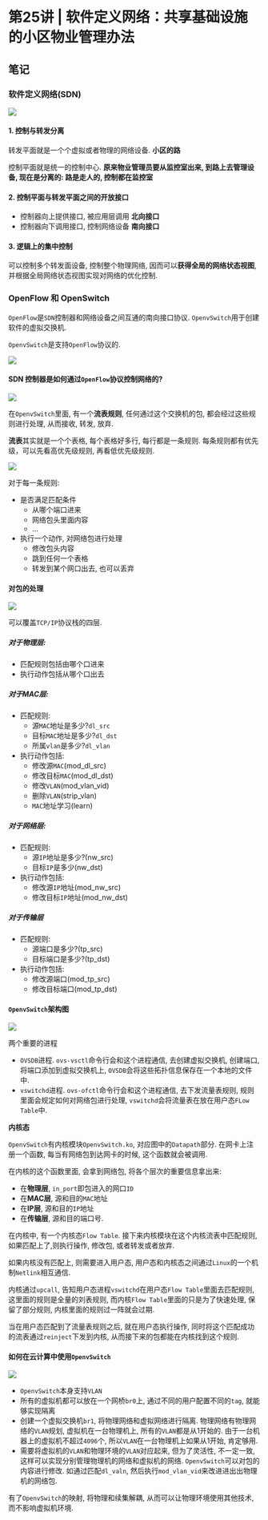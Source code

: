 # 第25讲 | 软件定义网络：共享基础设施的小区物业管理办法

## 笔记

### 软件定义网络(SDN)

![](./img/25_01.jpg)

#### 1. 控制与转发分离

转发平面就是一个个虚拟或者物理的网络设备. **小区的路**

控制平面就是统一的控制中心. **原来物业管理员要从监控室出来, 到路上去管理设备, 现在是分离的: 路是走人的, 控制都在监控室**

#### 2. 控制平面与转发平面之间的开放接口

* 控制器向上提供接口, 被应用层调用 **北向接口**
* 控制器向下调用接口, 控制网络设备 **南向接口**

#### 3. 逻辑上的集中控制

可以控制多个转发面设备, 控制整个物理网络, 因而可以**获得全局的网络状态视图**, 并根据全局网络状态视图实现对网络的优化控制.

### OpenFlow 和 OpenSwitch

`OpenFlow`是`SDN`控制器和网络设备之间互通的南向接口协议. `OpenvSwitch`用于创建软件的虚拟交换机.

`OpenvSwitch`是支持`OpenFlow`协议的.

![](./img/25_02.jpg)

#### SDN 控制器是如何通过`OpenFlow`协议控制网络的?

![](./img/25_03.jpg)

在`OpenvSwitch`里面, 有一个**流表规则**, 任何通过这个交换机的包, 都会经过这些规则进行处理, 从而接收, 转发, 放弃.

**流表**其实就是一个个表格, 每个表格好多行, 每行都是一条规则. 每条规则都有优先级，可以先看高优先级规则, 再看低优先级规则.

![](./img/25_04.jpg)

对于每一条规则:

* 是否满足匹配条件
	* 从哪个端口进来
	* 网络包头里面内容
	* ...
* 执行一个动作, 对网络包进行处理
	* 修改包头内容
	* 跳到任何一个表格
	* 转发到某个网口出去, 也可以丢弃

#### 对包的处理

![](./img/25_05.jpg)

可以覆盖`TCP/IP`协议栈的四层.

##### 对于**物理**层:

* 匹配规则包括由哪个口进来
* 执行动作包括从哪个口出去

##### 对于**MAC**层:

* 匹配规则:
	* 源`MAC`地址是多少?`dl_src`
	* 目标`MAC`地址是多少?`dl_dst`
	* 所属`vlan`是多少?`dl_vlan`
* 执行动作包括:
	* 修改源`MAC`(mod_dl_src)
	* 修改目标`MAC`(mod_dl_dst)
	* 修改`VLAN`(mod_vlan_vid)
	* 删除`VLAN`(strip_vlan)
	* `MAC`地址学习(learn)

##### 对于**网络**层:

* 匹配规则:
	* 源`IP`地址是多少?(nw_src)
	* 目标`IP`是多少(nw_dst)
* 执行动作包括:
	* 修改源`IP`地址(mod_nw_src)
	* 修改目标`IP`地址(mod_nw_dst)

##### 对于**传输**层

* 匹配规则:
	* 源端口是多少?(tp_src)
	* 目标端口是多少?(tp_dst)
* 执行动作包括:
	* 修改源端口(mod_tp_src)
	* 修改目标端口(mod_tp_dst)
	
	
#### `OpenvSwitch`架构图

![](./img/25_06.jpg)

两个重要的进程

* `OVSDB`进程. `ovs-vsctl`命令行会和这个进程通信, 去创建虚拟交换机, 创建端口, 将端口添加到虚拟交换机上, `OVSDB`会将这些拓扑信息保存在一个本地的文件中.
* `vswitchd`进程. `ovs-ofctl`命令行会和这个进程通信, 去下发流量表规则, 规则里面会规定如何对网络包进行处理, `vswitchd`会将流量表在放在用户态`FLow Table`中.

**内核态**

`OpenvSwitch`有内核模块`OpenvSwitch.ko`, 对应图中的`Datapath`部分. 在网卡上注册一个函数, 每当有网络包到达网卡的时候, 这个函数就会被调用.

在内核的这个函数里面, 会拿到网络包, 将各个层次的重要信息拿出来:

* 在**物理层**, `in_port`即包进入的网口`ID`
* 在**MAC层**, 源和目的`MAC`地址
* 在**IP层**, 源和目的`IP`地址
* 在**传输层**, 源和目的端口号.

在内核中, 有一个内核态`Flow Table`. 接下来内核模块在这个内核流表中匹配规则, 如果匹配上了,则执行操作, 修改包, 或者转发或者放弃.

如果内核没有匹配上, 则需要进入用户态, 用户态和内核态之间通过`Linux`的一个机制`Netlink`相互通信.

内核通过`upcall`, 告知用户态进程`vswitchd`在用户态`Flow Table`里面去匹配规则, 这里面的规则是全量的刘表规则, 而内核`Flow Table`里面的只是为了快速处理, 保留了部分规则, 内核里面的规则过一阵就会过期.

当在用户态匹配到了流量表规则之后, 就在用户态执行操作, 同时将这个匹配成功的流表通过`reinject`下发到内核, 从而接下来的包都能在内核找到这个规则.

#### 如何在云计算中使用`OpenvSwitch`

![](./img/25_07.jpg)

* `OpenvSwitch`本身支持`VLAN`
* 所有的虚拟机都可以放在一个网桥`br0`上, 通过不同的用户配置不同的`tag`, 就能够实现隔离
* 创建一个虚拟交换机`br1`, 将物理网络和虚拟网络进行隔离. 物理网络有物理网络的`VLAN`规划, 虚拟机在一台物理机上, 所有的`VLAN`都是从1开始的. 由于一台机器上的虚拟机不超过`4096`个, 所以`VLAN`在一台物理机上如果从1开始, 肯定够用.
* 需要将虚拟机的`VLAN`和物理环境的`VLAN`对应起来, 但为了灵活性, 不一定一致, 这样可以实现分别管理物理机的网络和虚拟机的网络. `OpenvSwitch`可以对包的内容进行修改. 如通过匹配`dl_valn`, 然后执行`mod_vlan_vid`来改进进出出物理机的网络包.

有了`OpenvSwitch`的映射, 将物理和续集解耦, 从而可以让物理环境使用其他技术, 而不影响虚拟机环境.